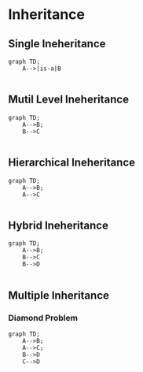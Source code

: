 # Inheritance

 ## Single Ineheritance

```mermaid
graph TD;
    A-->|is-a|B
    
```

## Mutil Level Ineheritance

```mermaid
graph TD;
    A-->B;
    B-->C
    
```

## Hierarchical  Ineheritance

```mermaid
graph TD;
    A-->B;
    A-->C
    
```
## Hybrid  Ineheritance
```mermaid
graph TD;
    A-->B;
    B-->C
    B-->D
    
```
## Multiple Inheritance
### Diamond Problem
```mermaid
graph TD;
    A-->B;
    A-->C;
    B-->D
    C-->D
    
```


